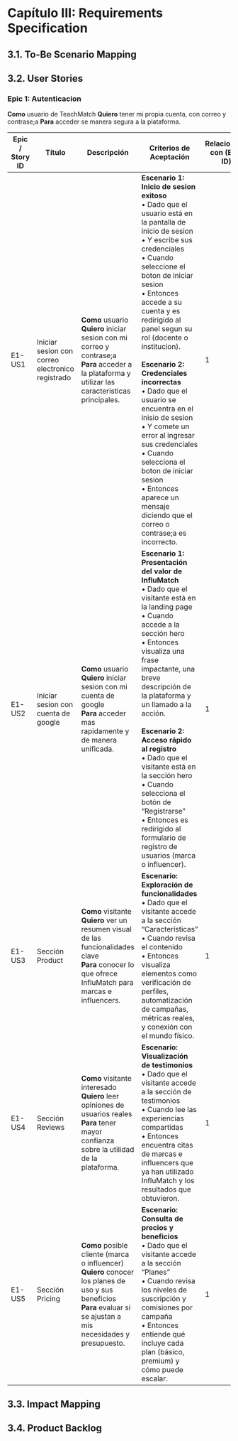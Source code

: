 # Capítulo III: Requirements Specification

## 3.1. To-Be Scenario Mapping
## 3.2. User Stories

### Epic 1: Autenticacion

**Como** usuario de TeachMatch
**Quiero** tener mi propia cuenta, con correo y contrase;a
**Para** acceder se manera segura a la plataforma.

| Epic / Story ID | Título                              | Descripción                                                                                                                                                                   | Criterios de Aceptación                                                                                                                                                                                                                                                                                                                                                                                                                                                                                                                                                                                                                                                                                                                                                                                                                                                                                 | Relacionado con (Epic ID) |
| --------------- | ----------------------------------- | ----------------------------------------------------------------------------------------------------------------------------------------------------------------------------- | ------------------------------------------------------------------------------------------------------------------------------------------------------------------------------------------------------------------------------------------------------------------------------------------------------------------------------------------------------------------------------------------------------------------------------------------------------------------------------------------------------------------------------------------------------------------------------------------------------------------------------------------------------------------------------------------------------------------------------------------------------------------------------------------------------------------------------------------------------------------------------------------------------- | ------------------------- |
| E1-US1          | Iniciar sesion con correo electronico registrado | **Como** usuario  <br> **Quiero** iniciar sesion con mi correo y contrase;a <br> **Para** acceder a la plataforma y utilizar las caracteristicas principales.                | **Escenario 1: Inicio de sesion exitoso**<br>• Dado que el usuario está en la pantalla de inicio de sesion<br>• Y escribe sus credenciales<br>• Cuando seleccione el boton de iniciar sesion<br>• Entonces accede a su cuenta y es redirigido al panel segun su rol (docente o institucion).<br><br>**Escenario 2: Credenciales incorrectas**<br>• Dado que el usuario se encuentra en el inisio de sesion<br>• Y comete un error al ingresar sus credenciales<br>• Cuando selecciona el boton de iniciar sesion<br>• Entonces aparece un mensaje diciendo que el correo o contrase;a es incorrecto.<br> | 1                         |
| E1-US2          | Iniciar sesion con cuenta de google                        | **Como** usuario <br> **Quiero** iniciar sesion con mi cuenta de google <br> **Para** acceder mas rapidamente y de manera unificada.                                    | **Escenario 1: Presentación del valor de InfluMatch**<br>• Dado que el visitante está en la landing page<br>• Cuando accede a la sección hero<br>• Entonces visualiza una frase impactante, una breve descripción de la plataforma y un llamado a la acción.<br><br>**Escenario 2: Acceso rápido al registro**<br>• Dado que el visitante está en la sección hero<br>• Cuando selecciona el botón de “Registrarse”<br>• Entonces es redirigido al formulario de registro de usuarios (marca o influencer).                                                                                                                                                                                                                                                                                                                                                                                              | 1                         |
| E1-US3          | Sección Product                     | **Como** visitante <br> **Quiero** ver un resumen visual de las funcionalidades clave <br> **Para** conocer lo que ofrece InfluMatch para marcas e influencers.               | **Escenario: Exploración de funcionalidades**<br>• Dado que el visitante accede a la sección “Características”<br>• Cuando revisa el contenido<br>• Entonces visualiza elementos como verificación de perfiles, automatización de campañas, métricas reales, y conexión con el mundo físico.                                                                                                                                                                                                                                                                                                                                                                                                                                                                                                                                                                                                            | 1                         |
| E1-US4          | Sección Reviews                     | **Como** visitante interesado <br> **Quiero** leer opiniones de usuarios reales <br> **Para** tener mayor confianza sobre la utilidad de la plataforma.                       | **Escenario: Visualización de testimonios**<br>• Dado que el visitante accede a la sección de testimonios<br>• Cuando lee las experiencias compartidas<br>• Entonces encuentra citas de marcas e influencers que ya han utilizado InfluMatch y los resultados que obtuvieron.                                                                                                                                                                                                                                                                                                                                                                                                                                                                                                                                                                                                                           | 1                         |
| E1-US5          | Sección Pricing                     | **Como** posible cliente (marca o influencer) <br> **Quiero** conocer los planes de uso y sus beneficios <br> **Para** evaluar si se ajustan a mis necesidades y presupuesto. | **Escenario: Consulta de precios y beneficios**<br>• Dado que el visitante accede a la sección “Planes”<br>• Cuando revisa los niveles de suscripción y comisiones por campaña<br>• Entonces entiende qué incluye cada plan (básico, premium) y cómo puede escalar.                                                                                                                                                                                                                                                                                                                                                                                                                                                                                                                                                                                                                                     | 1                         |


## 3.3. Impact Mapping
## 3.4. Product Backlog
